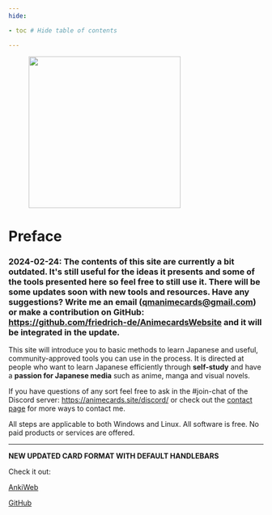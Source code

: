 ```yaml
---
hide:

- toc # Hide table of contents

---
```

<figure>
  <img src="/images/text_youkoso.png" width="300"/>
</figure>

# Preface

### 2024-02-24: The contents of this site are currently a bit outdated. It's still useful for the ideas it presents and some of the tools presented here so feel free to still use it. There will be some updates soon with new tools and resources. Have any suggestions? Write me an email (qmanimecards@gmail.com) or make a contribution on GitHub: https://github.com/friedrich-de/AnimecardsWebsite and it will be integrated in the update.


This site will introduce you to basic methods to learn Japanese and useful, community-approved tools you can use in the
process.
It is directed at people who want to learn Japanese efficiently through **self-study** and have a **passion for Japanese
media** such as anime, manga and visual novels.

If you have questions of any sort feel free to ask in the #join-chat of the Discord
server: <https://animecards.site/discord/> or check out the [contact page](support.md) for more ways to contact me.

All steps are applicable to both Windows and Linux. All software is free. No paid products or services are offered.

--- 

**NEW UPDATED CARD FORMAT WITH DEFAULT HANDLEBARS**

Check it out:

[AnkiWeb](https://ankiweb.net/shared/info/151553357)

[GitHub](https://github.com/friedrich-de/Basic-Mining-Deck)